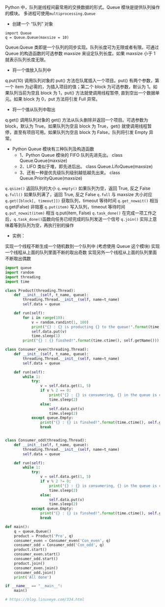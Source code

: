 Python 中，队列是线程间最常用的交换数据的形式。Queue 模块是提供队列操作的模块。
多进程可使用`multiprocessing.Queue`

- 创建一个 “队列” 对象

```
import Queue
q = Queue.Queue(maxsize = 10)
```
Queue.Queue 类即是一个队列的同步实现。队列长度可为无限或者有限。可通过 Queue 的构造函数的可选参数 maxsize 来设定队列长度。如果 maxsize 小于 1 就表示队列长度无限。

- 将一个值放入队列中

q.put(10)
调用队列对象的 put() 方法在队尾插入一个项目。put() 有两个参数，第一个 item 为必需的，为插入项目的值；第二个 block 为可选参数，默认为
1。如果队列当前为空且 block 为 1，put() 方法就使调用线程暂停, 直到空出一个数据单元。如果 block 为 0，put 方法将引发 Full 异常。

- 将一个值从队列中取出

q.get()
调用队列对象的 get() 方法从队头删除并返回一个项目。可选参数为 block，默认为 True。如果队列为空且 block 为 True，get() 就使调用线程暂停，直至有项目可用。如果队列为空且 block 为 False，队列将引发 Empty 异常。

- Python Queue 模块有三种队列及构造函数
    - 1、Python Queue 模块的 FIFO 队列先进先出。     class Queue.Queue(maxsize)
    - 2、LIFO 类似于堆，即先进后出。                         class Queue.LifoQueue(maxsize)
    - 3、还有一种是优先级队列级别越低越先出来。    class Queue.PriorityQueue(maxsize)

`q.qsize()` 返回队列的大小
`q.empty()` 如果队列为空，返回 True, 反之 False
`q.full()` 如果队列满了，返回 True, 反之 False
`q.full` 与 maxsize 大小对应
`q.get([block[, timeout]])` 获取队列，timeout 等待时间
`q.get_nowait()` 相当 q.get(False)
非阻塞 `q.put(item)` 写入队列，timeout 等待时间
`q.put_nowait(item)` 相当 q.put(item, False)
`q.task_done()` 在完成一项工作之后，`q.task_done()`函数向任务已经完成的队列发送一个信号
`q.join()` 实际上意味着等到队列为空，再执行别的操作

- 实例：

实现一个线程不断生成一个随机数到一个队列中 (考虑使用 Queue 这个模块)
实现一个线程从上面的队列里面不断的取出奇数
实现另外一个线程从上面的队列里面不断取出偶数

```python
import queue
import random
import threading
import time

class Product(threading.Thread):
    def __init__(self, t_name, queue):
        threading.Thread.__init__(self, name=t_name)
        self.data = queue

    def run(self):
        for i in range(10):
            v = random.randint(1, 100)
            print("{} : {} is producting {} to the queue!".format(time.ctime(), self.getName(), v))
            self.data.put(v)
            time.sleep(1)
        print("{} : {} finshed!".format(time.ctime(), self.getName()))

class Consumer_even(threading.Thread):
    def __init__(self, t_name, queue):
        threading.Thread.__init__(self, name=t_name)
        self.data = queue

    def run(self):
        while 1:
            try:
                v = self.data.get(1, 5)
                if v % 2 == 0:
                    print("{} : {} is consumering, {} in the queue is consumered!".format(time.ctime(), self.getName(), v))
                    time.sleep(2)
                else:
                    self.data.put(v)
                    time.sleep(2)
            except queue.Empty:
                print("{} : {} is finshed!".format(time.ctime(), self.getName()))
                break


class Consumer_odd(threading.Thread):
    def __init__(self, t_name, queue):
        threading.Thread.__init__(self, name=t_name)
        self.data = queue

    def run(self):
        while 1:
            try:
                v = self.data.get(1, 5)
                if v % 2 != 0:
                    print("{} : {} is consumering, {} in the queue is consumered!".format(time.ctime(), self.getName(), v))
                    time.sleep(2)
                else:
                    self.data.put(v)
                    time.sleep(2)
            except queue.Empty:
                print("{} : {} is finshed!".format(time.ctime(), self.getName()))
                break

def main():
    q = queue.Queue()
    product = Product('Pro', q)
    consumer_even = Consumer_even('Con_even', q)
    consumer_odd = Consumer_odd('Con_odd', q)
    product.start()
    consumer_even.start()
    consumer_odd.start()
    product.join()
    consumer_even.join()
    consumer_odd.join()
    print('All done')

if __name__ == "__main__":
    main()

# https://blog.linuxeye.com/334.html
```
